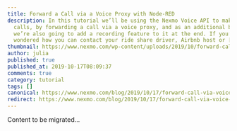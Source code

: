 ```yaml
---
title: Forward a Call via a Voice Proxy with Node-RED
description: In this tutorial we’ll be using the Nexmo Voice API to make private
  calls, by forwarding a call via a voice proxy, and as an additional bonus
  we’re also going to add a recording feature to it at the end. If you’ve ever
  wondered how you can contact your ride share driver, Airbnb host or […]
thumbnail: https://www.nexmo.com/wp-content/uploads/2019/10/forward-call-featured.png
author: julia
published: true
published_at: 2019-10-17T08:09:37
comments: true
category: tutorial
tags: []
canonical: https://www.nexmo.com/blog/2019/10/17/forward-call-via-voice-proxy-node-red-dr
redirect: https://www.nexmo.com/blog/2019/10/17/forward-call-via-voice-proxy-node-red-dr
---
```

Content to be migrated...

